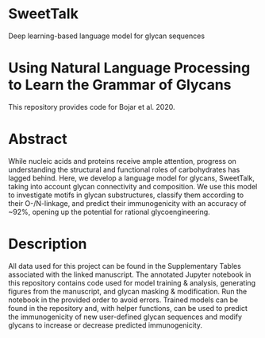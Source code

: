 # SweetTalk
Deep learning-based language model for glycan sequences

# Using Natural Language Processing to Learn the Grammar of Glycans

This repository provides code for Bojar et al. 2020.

# Abstract
While nucleic acids and proteins receive ample attention, progress on understanding the structural and functional roles of carbohydrates has lagged behind. Here, we develop a language model for glycans, SweetTalk, taking into account glycan connectivity and composition. We use this model to investigate motifs in glycan substructures, classify them according to their O-/N-linkage, and predict their immunogenicity with an accuracy of ~92%, opening up the potential for rational glycoengineering.

# Description
All data used for this project can be found in the Supplementary Tables associated with the linked manuscript. The annotated Jupyter notebook in this repository contains code used for model training & analysis, generating figures from the manuscript, and glycan masking & modification. Run the notebook in the provided order to avoid errors. Trained models can be found in the repository and, with helper functions, can be used to predict the immunogenicity of new user-defined glycan sequences and modify glycans to increase or decrease predicted immunogenicity.
